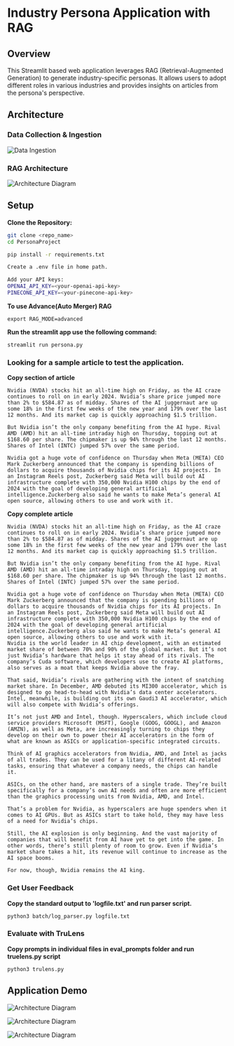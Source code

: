# Industry Persona Application with RAG 
## Overview

This Streamlit based web application leverages RAG (Retrieval-Augmented Generation) to generate industry-specific personas. It allows users to adopt different roles in various industries and provides insights on articles from the persona's perspective.

## Architecture

### Data Collection & Ingestion
![Data Ingestion](resources/img/Data%20Ingestion.png)
### RAG Architecture
![Architecture Diagram](resources/img/Architecture%20Diagram.png)

## Setup

**Clone the Repository:**
   ```bash
   git clone <repo_name>
   cd PersonaProject
   
   pip install -r requirements.txt

   Create a .env file in home path.

   Add your API keys:
   OPENAI_API_KEY=<your-openai-api-key>
   PINECONE_API_KEY=<your-pinecone-api-key>
```
**To use Advance(Auto Merger) RAG**

```
export RAG_MODE=advanced
```
**Run the streamlit app use the following command:**

```
streamlit run persona.py
```

### Looking for a sample article to test the application.

**Copy section of article**
```
Nvidia (NVDA) stocks hit an all-time high on Friday, as the AI craze continues to roll on in early 2024. Nvidia’s share price jumped more than 2% to $584.87 as of midday. Shares of the AI juggernaut are up some 18% in the first few weeks of the new year and 179% over the last 12 months. And its market cap is quickly approaching $1.5 trillion.

But Nvidia isn’t the only company benefiting from the AI hype. Rival AMD (AMD) hit an all-time intraday high on Thursday, topping out at $168.60 per share. The chipmaker is up 94% through the last 12 months. Shares of Intel (INTC) jumped 57% over the same period.

Nvidia got a huge vote of confidence on Thursday when Meta (META) CEO Mark Zuckerberg announced that the company is spending billions of dollars to acquire thousands of Nvidia chips for its AI projects. In an Instagram Reels post, Zuckerberg said Meta will build out AI infrastructure complete with 350,000 Nvidia H100 chips by the end of 2024 with the goal of developing general artificial intelligence.Zuckerberg also said he wants to make Meta’s general AI open source, allowing others to use and work with it.
```
**Copy complete article**

```
Nvidia (NVDA) stocks hit an all-time high on Friday, as the AI craze continues to roll on in early 2024. Nvidia’s share price jumped more than 2% to $584.87 as of midday. Shares of the AI juggernaut are up some 18% in the first few weeks of the new year and 179% over the last 12 months. And its market cap is quickly approaching $1.5 trillion.

But Nvidia isn’t the only company benefiting from the AI hype. Rival AMD (AMD) hit an all-time intraday high on Thursday, topping out at $168.60 per share. The chipmaker is up 94% through the last 12 months. Shares of Intel (INTC) jumped 57% over the same period.

Nvidia got a huge vote of confidence on Thursday when Meta (META) CEO Mark Zuckerberg announced that the company is spending billions of dollars to acquire thousands of Nvidia chips for its AI projects. In an Instagram Reels post, Zuckerberg said Meta will build out AI infrastructure complete with 350,000 Nvidia H100 chips by the end of 2024 with the goal of developing general artificial intelligence.Zuckerberg also said he wants to make Meta’s general AI open source, allowing others to use and work with it.
Nvidia is the world leader in AI chip development, with an estimated market share of between 70% and 90% of the global market. But it’s not just Nvidia’s hardware that helps it stay ahead of its rivals. The company’s Cuda software, which developers use to create AI platforms, also serves as a moat that keeps Nvidia above the fray.

That said, Nvidia’s rivals are gathering with the intent of snatching market share. In December, AMD debuted its MI300 accelerator, which is designed to go head-to-head with Nvidia’s data center accelerators. Intel, meanwhile, is building out its own Gaudi3 AI accelerator, which will also compete with Nvidia’s offerings.

It’s not just AMD and Intel, though. Hyperscalers, which include cloud service providers Microsoft (MSFT), Google (GOOG, GOOGL), and Amazon (AMZN), as well as Meta, are increasingly turning to chips they develop on their own to power their AI accelerators in the form of what are known as ASICs or application-specific integrated circuits.

Think of AI graphics accelerators from Nvidia, AMD, and Intel as jacks of all trades. They can be used for a litany of different AI-related tasks, ensuring that whatever a company needs, the chips can handle it.

ASICs, on the other hand, are masters of a single trade. They’re built specifically for a company’s own AI needs and often are more efficient than the graphics processing units from Nvidia, AMD, and Intel.

That’s a problem for Nvidia, as hyperscalers are huge spenders when it comes to AI GPUs. But as ASICs start to take hold, they may have less of a need for Nvidia’s chips.

Still, the AI explosion is only beginning. And the vast majority of companies that will benefit from AI have yet to get into the game. In other words, there’s still plenty of room to grow. Even if Nvidia’s market share takes a hit, its revenue will continue to increase as the AI space booms.

For now, though, Nvidia remains the AI king.
```

### Get User Feedback
**Copy the standard output to 'logfile.txt' and run parser script.**
```
python3 batch/log_parser.py logfile.txt 
```

### Evaluate with TruLens
**Copy prompts in individual files in eval_prompts folder and run truelens.py script**
```
python3 trulens.py
```
## Application Demo
![Architecture Diagram](resources/img/Demo%201.png)

![Architecture Diagram](resources/img/Demo%202.png)

![Architecture Diagram](resources/img/Demo%203.png)
